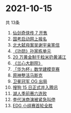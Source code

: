 # 2021-10-15
  共 13条

  <!-- BEGIN -->
  <!-- 最后更新时间:Fri Oct 15 2021 11:08:54 GMT+0000 (Coordinated Universal Time) -->
  1. [仙剑奇侠传 7 开售](https://www.zhihu.com/search?q=仙剑奇侠传7)
1. [国考启动网上报名](https://www.zhihu.com/search?q=国考)
1. [北大弑母案吴谢宇亲笔信](https://www.zhihu.com/search?q=吴谢宇)
1. [《功勋》孙家栋单元](https://www.zhihu.com/search?q=功勋)
1. [20 万黄金制千粒米扔黄浦江](https://www.zhihu.com/search?q=黄金米)
1. [《兰心大剧院》](https://www.zhihu.com/search?q=兰心大剧院)
1. [「华为杯」数学建模竞赛](https://www.zhihu.com/search?q=华为杯)
1. [原神整活马斯克](https://www.zhihu.com/search?q=原神)
1. [卫冕冠军 OG 出局](https://www.zhihu.com/search?q=og)
1. [搜狗 15 日正式并入腾讯](https://www.zhihu.com/search?q=搜狗)
1. [湖人季前赛六连败](https://www.zhihu.com/search?q=湖人)
1. [李代沫商演被紧急叫停](https://www.zhihu.com/search?q=李代沫)
1. [EDG 小组赛首轮全胜](https://www.zhihu.com/search?q=EDG)
  <!-- END -->
  